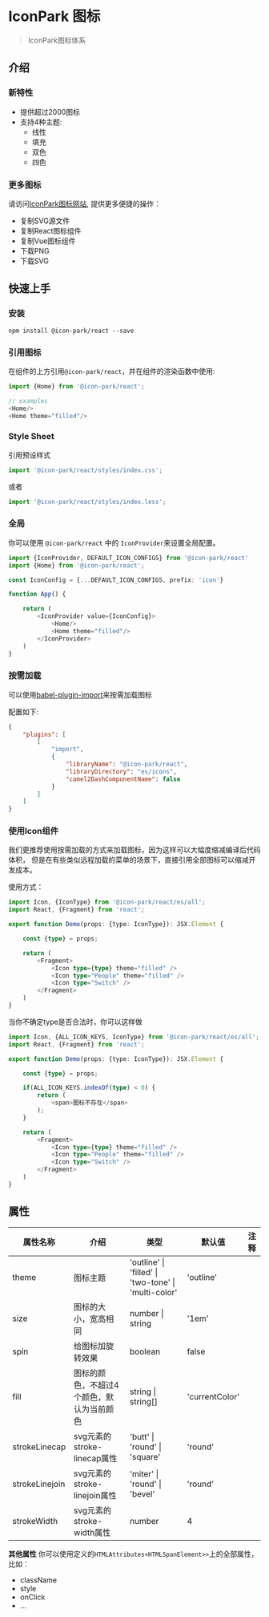 # IconPark 图标
> IconPark图标体系

## 介绍

### 新特性
* 提供超过2000图标
* 支持4种主题:
    * 线性
    * 填充
    * 双色
    * 四色

### 更多图标
请访问[IconPark图标网站](http://iconpark.bytedance.com), 提供更多便捷的操作：
* 复制SVG源文件
* 复制React图标组件
* 复制Vue图标组件
* 下载PNG
* 下载SVG

## 快速上手
### 安装

```
npm install @icon-park/react --save
```

### 引用图标
在组件的上方引用`@icon-park/react`，并在组件的渲染函数中使用:

```typescript jsx
import {Home} from '@icon-park/react';

// examples
<Home/>
<Home theme="filled"/>
```

### Style Sheet
引用预设样式
```typescript
import '@icon-park/react/styles/index.css';
```
或者

```typescript
import '@icon-park/react/styles/index.less';
```

### 全局
你可以使用 `@icon-park/react` 中的 `IconProvider`来设置全局配置。

```typescript jsx
import {IconProvider, DEFAULT_ICON_CONFIGS} from '@icon-park/react'
import {Home} from '@icon-park/react';

const IconConfig = {...DEFAULT_ICON_CONFIGS, prefix: 'icon'}

function App() {

    return (
        <IconProvider value={IconConfig}>
            <Home/>
            <Home theme="filled"/>
        </IconProvider>
    )
}
```

### 按需加载

可以使用[babel-plugin-import](https://github.com/ant-design/babel-plugin-import)来按需加载图标

配置如下:
```json
{
    "plugins": [
        [
            "import",
            {
                "libraryName": "@icon-park/react",
                "libraryDirectory": "es/icons",
                "camel2DashComponentName": false 
            }
        ]
    ]
}
```

### 使用Icon组件
我们更推荐使用按需加载的方式来加载图标，因为这样可以大幅度缩减编译后代码体积，
但是在有些类似远程加载的菜单的场景下，直接引用全部图标可以缩减开发成本。

使用方式：

```typescript jsx
import Icon, {IconType} from '@icon-park/react/es/all';
import React, {Fragment} from 'react';

export function Demo(props: {type: IconType}): JSX.Element {

    const {type} = props;

    return (
        <Fragment>
            <Icon type={type} theme="filled" />
            <Icon type="People" theme="filled" />
            <Icon type="Switch" />
        </Fragment>
    )
}
```

当你不确定type是否合法时，你可以这样做

```typescript jsx
import Icon, {ALL_ICON_KEYS, IconType} from '@icon-park/react/es/all';
import React, {Fragment} from 'react';

export function Demo(props: {type: IconType}): JSX.Element {

    const {type} = props;

    if(ALL_ICON_KEYS.indexOf(type) < 0) {
        return (
            <span>图标不存在</span>
        );
    }

    return (
        <Fragment>
            <Icon type={type} theme="filled" />
            <Icon type="People" theme="filled" />
            <Icon type="Switch" />
        </Fragment>
    )
}
```

## 属性

|    属性名称	 | 介绍  | 类型  | 默认值 | 注释 |
| ---------- | --- | --- | --- | --- |
| theme |  图标主题 | 'outline' &#124; 'filled' &#124; 'two-tone' &#124; 'multi-color' | 'outline'  |
| size | 图标的大小，宽高相同 | number &#124; string |  '1em' |
| spin |  给图标加旋转效果 | boolean | false |
| fill |  图标的颜色，不超过4个颜色，默认为当前颜色 | string &#124; string[]|  'currentColor' |
| strokeLinecap |  svg元素的stroke-linecap属性 | 'butt' &#124; 'round' &#124; 'square' |  'round' |
| strokeLinejoin |  svg元素的stroke-linejoin属性 | 'miter' &#124; 'round' &#124; 'bevel' |  'round' |
| strokeWidth |  svg元素的stroke-width属性 | number |  4 |

**其他属性**
你可以使用定义的`HTMLAttributes<HTMLSpanElement>>`上的全部属性，比如：
* className
* style
* onClick
* ...
